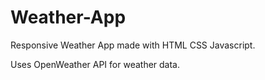 # Weather-App
 Responsive Weather App made with HTML CSS Javascript.

 Uses OpenWeather API for weather data.
